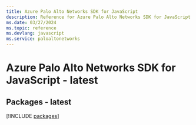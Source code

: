 ```yaml
---
title: Azure Palo Alto Networks SDK for JavaScript
description: Reference for Azure Palo Alto Networks SDK for JavaScript
ms.date: 03/27/2024
ms.topic: reference
ms.devlang: javascript
ms.service: paloaltonetworks
---
```

# Azure Palo Alto Networks SDK for JavaScript - latest
## Packages - latest
[!INCLUDE [packages](palo-alto-networks-index.md)]